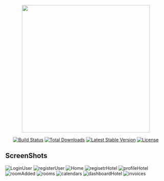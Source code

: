 <p align="center"><a href="https://laravel.com" target="_blank"><img src="https://raw.githubusercontent.com/laravel/art/master/logo-lockup/5%20SVG/2%20CMYK/1%20Full%20Color/laravel-logolockup-cmyk-red.svg" width="400"></a></p>

<p align="center">
<a href="https://travis-ci.org/laravel/framework"><img src="https://travis-ci.org/laravel/framework.svg" alt="Build Status"></a>
<a href="https://packagist.org/packages/laravel/framework"><img src="https://img.shields.io/packagist/dt/laravel/framework" alt="Total Downloads"></a>
<a href="https://packagist.org/packages/laravel/framework"><img src="https://img.shields.io/packagist/v/laravel/framework" alt="Latest Stable Version"></a>
<a href="https://packagist.org/packages/laravel/framework"><img src="https://img.shields.io/packagist/l/laravel/framework" alt="License"></a>
</p>


## ScreenShots
![LoginUser](https://github.com/eslamandroid12345/fondoky/assets/96002614/a80d53be-d0ce-493a-be81-ed58b3892fb2)
![registerUser](https://github.com/eslamandroid12345/fondoky/assets/96002614/914a099a-cc6a-47c3-859e-e61d3c4368a6)
![Home](https://github.com/eslamandroid12345/fondoky/assets/96002614/b6492aaf-e844-4a85-aa58-99ec349a6b87)
![regisetrHotel](https://github.com/eslamandroid12345/fondoky/assets/96002614/8d4d0928-50bb-40f4-9828-4ff28a686758)
![profileHotel](https://github.com/eslamandroid12345/fondoky/assets/96002614/bb0d2449-8972-4f61-b760-40a685a5f832)
![roomAdded](https://github.com/eslamandroid12345/fondoky/assets/96002614/c3c506a7-5c4b-480d-8638-8467b8042caf)
![rooms](https://github.com/eslamandroid12345/fondoky/assets/96002614/6c5ef4d9-0064-4e26-a51d-91cf982c3f59)
![calendars](https://github.com/eslamandroid12345/fondoky/assets/96002614/8e5925f0-b7e8-4fef-89e5-a3b09b0f7298)
![dashboardHotel](https://github.com/eslamandroid12345/fondoky/assets/96002614/5f5444b6-f0e9-42ea-939f-71d3a8992df3)
![invoices](https://github.com/eslamandroid12345/fondoky/assets/96002614/b6b5d5ac-f5fe-490b-bf7c-7ca144c0678d)



